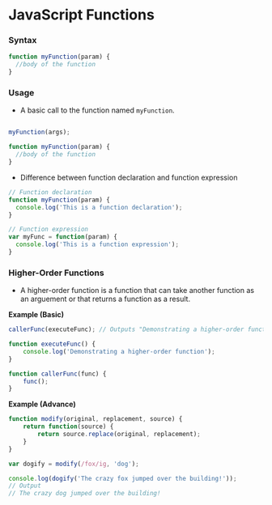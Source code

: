 # JavaScript Functions

### Syntax
```javascript
function myFunction(param) {
  //body of the function
}
```

### Usage

- A basic call to the function named ```myFunction```.

```javascript

myFunction(args);

function myFunction(param) {
  //body of the function
}
```
- Difference between function declaration and function expression

```javascript
// Function declaration
function myFunction(param) {
  console.log('This is a function declaration');
}

// Function expression
var myFunc = function(param) {
  console.log('This is a function expression');
}
```

### Higher-Order Functions
- A higher-order function is a function that can take another function as an arguement or that returns 
a function as a result.

**Example (Basic)**
```javascript
callerFunc(executeFunc); // Outputs "Demonstrating a higher-order function"

function executeFunc() {
	console.log('Demonstrating a higher-order function');
}

function callerFunc(func) {
	func();
}
```

**Example (Advance)**

```javascript
function modify(original, replacement, source) {
	return function(source) {
		return source.replace(original, replacement);
	}
} 

var dogify = modify(/fox/ig, 'dog');

console.log(dogify('The crazy fox jumped over the building!'));
// Output
// The crazy dog jumped over the building!
```
